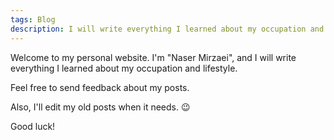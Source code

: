 ```yaml
---
tags: Blog
description: I will write everything I learned about my occupation and lifestyle
---
```

Welcome to my personal website. I'm "Naser Mirzaei", and I will write everything I learned about my occupation and lifestyle.

Feel free to send feedback about my posts.

Also, I'll edit my old posts when it needs. 😉

Good luck!
